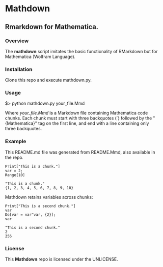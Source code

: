 # Mathdown
## Rmarkdown for Mathematica.


### Overview
The **mathdown** script imitates the basic functionality of RMarkdown but for Mathematica (Wolfram Language).


### Installation
Clone this repo and execute mathdown.py.


### Usage
$> python mathdown.py your_file.Mmd

Where *your_file.Mmd* is a Markdown file containing Mathematica code chunks. Each chunk
must start with three backquotes (`) followed by the "{Mathematica}" tag on the first
line, and end with a line containing only three backquotes.


### Example
This README.md file was generated from README.Mmd, also available in the repo.

```{Mathematica}
Print["This is a chunk."]
var = 2;
Range[10]
```

```
"This is a chunk."
{1, 2, 3, 4, 5, 6, 7, 8, 9, 10}
```


Mathdown retains variables across chunks:


```{Mathematica}
Print["This is a second chunk."]
var
Do[var = var^var, {2}];
var
```

```
"This is a second chunk."
2
256
```



### License
This **Mathdown** repo is licensed under the UNLICENSE.
